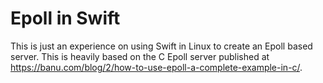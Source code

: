 Epoll in Swift
==============

This is just an experience on using Swift in Linux to create an Epoll based server.
This is heavily based on the C Epoll server published at https://banu.com/blog/2/how-to-use-epoll-a-complete-example-in-c/.
